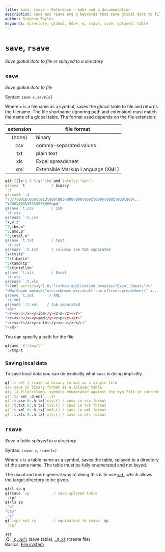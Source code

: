 ```yaml
---
title: save, rsave – Reference – kdb+ and q documentation
description: save and rsave are q keywords that save global data to file or splayed to a directory.
author: Stephen Taylor
keywords: directory, global, kdb+, q, rsave, save, splayed, table
---
```

# `save`, `rsave`

_Save global data to file or splayed to a directory_



## `save`

_Save global data to file_

Syntax: `save x`, `save[x]`

Where `x` is a filename as a symbol, saves the global table to file and returns the filename. 
The file shortname (ignoring path and extension) must match the name of a global table. 
The format used depends on the file extension:

extension | file format
:--------:|---------------------------------
(none)    | binary
csv       | comma-separated values
txt       | plain text
xls       | Excel spreadsheet
xml       | Extensible Markup Language (XML)

```q
q)t:([]x:2 3 5;y:`ibm`amd`intel;z:"npn")
q)save `t            / binary
`:t
q)read0 `:t
"\377\001b\000c\013\000\003\000\000\000x\000y\000z\000\000\..
"\000\003\000\000\000npn"
q)save `t.csv        / CSV
`:t.csv
q)read0 `:t.csv
"x,y,z"
"2,ibm,n"
"3,amd,p"
"5,intel,n"
q)save `t.txt        / text
`:t.txt
q)read0 `:t.txt      / columns are tab separated
"x\ty\tz"
"2\tibm\tn"
"3\tamd\tp"
"5\tintel\tn"
q)save `t.xls        / Excel
`:t.xls
q)read0 `:t.xls
"<?xml version=\"1.0\"?><?mso-application progid=\"Excel.Sheet\"?>"
"<Workbook xmlns=\"urn:schemas-microsoft-com:office:spreadsheet\" x...
q)save `t.xml       / XML
`:t.xml
q)read0 `:t.xml    / tab separated
"<R>"
"<r><x>2</x><y>ibm</y><z>n</z></r>"
"<r><x>3</x><y>amd</y><z>p</z></r>"
"<r><x>5</x><y>intel</y><z>n</z></r>"
"</R>"
```

You can specify a path for the file:

```q
q)save `$"/tmp/t"
`:/tmp/t
```


### Saving local data

To save local data you can do explicitly what `save` is doing implicitly.

```q
q)`:t set t /save in binary format as a single file
q)/ save in binary format as a splayed table 
q)/ (1 file/column, symbols enumerated against the sym file in current dir)
q)`:t/ set .Q.en[`:.;t] 
q)`:t.csv 0:.h.tx[`csv;t] / save in csv format
q)`:t.txt 0:.h.tx[`txt;t] / save in txt format
q)`:t.xml 0:.h.tx[`xml;t] / save in xml format
q)`:t.xls 0:.h.tx[`xls;t] / save in xls format
```



## `rsave`

_Save a table splayed to a directory_

Syntax: `rsave x`, `rsave[x]`

Where `x` is a table name as a symbol, saves the table, splayed to a directory of the same name.
The table must be fully enumerated and not keyed.

The usual and more general way of doing this is to use [`set`](get.md#set), which allows the target directory to be given.

```q
q)\l sp.q
q)rsave `sp           / save splayed table
`:sp/
q)\ls sp
,"p"
"qty"
,"s"
q)`:sp/ set sp        / equivalent to rsave `sp
`:sp/
```


<i class="far fa-hand-point-right"></i> 
[`set`](get.md#set)  
.Q: [`.Q.dpft`](dotq.md#qchk-fill-hdb) (save table), 
[`.Q.Xf`](dotq.md#qxf-create-file) (create file)  
Basics: [File system](../basics/files.md)


